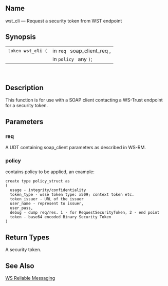<div>

<div>

</div>

<div>

## Name

wst_cli — Request a security token from WST endpoint

</div>

<div>

## Synopsis

<div>

|                           |                             |
|---------------------------|-----------------------------|
| `token `**`wst_cli`**` (` | in `req ` soap_client_req , |
|                           | in `policy ` any `)`;       |

<div>

 

</div>

</div>

</div>

<div>

## Description

This function is for use with a SOAP client contacting a WS-Trust
endpoint for a security token.

</div>

<div>

## Parameters

<div>

### req

A UDT containing soap_client parameters as described in WS-RM.

</div>

<div>

### policy

contains policy to be applied, an example:

``` programlisting
create type policy_struct as 
(
  usage - integrity/confidentiality
  token_type - wsse token type: x509; context token etc.
  token_issuer - URL of the issuer
  user_name - represent to issuer,
  user_pass,
  debug - dump req/res. 1 - for RequestSecurityToken, 2 - end point
  token - base64 encoded Binary Security Token 
)
```

</div>

</div>

<div>

## Return Types

A security token.

</div>

<div>

## See Also

<a href="warm.html" class="link"
title="17.7. Web Services Reliable Messaging Protocol (WS-ReliableMessaging)">WS
Reliable Messaging</a>

</div>

</div>
